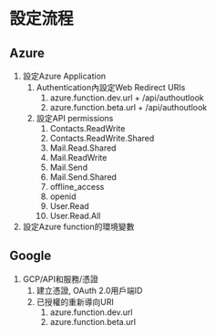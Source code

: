 # 設定流程

## Azure

1. 設定Azure Application
   1. Authentication內設定Web Redirect URIs
      1. azure.function.dev.url + /api/authoutlook
      2. azure.function.beta.url + /api/authoutlook
   2. 設定API permissions
      1. Contacts.ReadWrite
      2. Contacts.ReadWrite.Shared
      3. Mail.Read.Shared
      4. Mail.ReadWrite
      5. Mail.Send
      6. Mail.Send.Shared
      7. offline_access
      8. openid
      9. User.Read
      10. User.Read.All
2. 設定Azure function的環境變數

## Google

1. GCP/API和服務/憑證
   1. 建立憑證, OAuth  2.0用戶端ID
   2. 已授權的重新導向URI
      1. azure.function.dev.url
      2. azure.function.beta.url